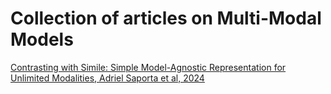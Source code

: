 # Collection of articles on Multi-Modal Models

[Contrasting with Simile: Simple Model-Agnostic Representation for Unlimited Modalities, Adriel Saporta et al, 2024](https://github.com/dimitarpg13/multi-modal_models/blob/main/literature/articles/Contrasting_with_Symile-Simple_Model-Agnostic_Representation_Learning_for_Unlimited_Modalities_Saporta_2024.pdf)
